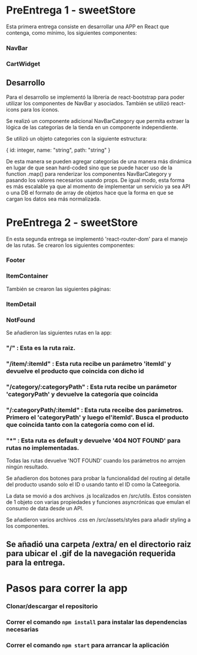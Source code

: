 # PreEntrega 1 - sweetStore

Esta primera entrega consiste en desarrollar una APP en React que contenga, como mínimo, los siguientes componentes:

### NavBar

### CartWidget

## Desarrollo

Para el desarrollo se implementó la librería de react-bootstrap para poder utilizar los componentes de NavBar y asociados. También se utilizó react-icons para los íconos.

Se realizó un componente adicional NavBarCategory que permita extraer la lógica de las categorías de la tienda en un componente independiente.

Se utilizó un objeto categories con la siguiente estructura:

{ id: integer, name: "string", path: "string" }

De esta manera se pueden agregar categorías de una manera más dinámica en lugar de que sean hard-coded sino que se puede hacer uso de la function .map() para renderizar los componentes NavBarCategory y pasando los valores necesarios usando props. De igual modo, esta forma es más escalable ya que al momento de implementar un servicio ya sea API o una DB el formato de array de objetos hace que la forma en que se cargan los datos sea más normalizada.



# PreEntrega 2 - sweetStore

En esta segunda entrega se implementó 'react-router-dom' para el manejo de las rutas. Se crearon los siguientes componentes:

### Footer
### ItemContainer

También se crearon las siguientes páginas:

### ItemDetail
### NotFound

Se añadieron las siguientes rutas en la app:

### "/" : Esta es la ruta raiz.
### "/item/:itemId" : Esta ruta recibe un parámetro 'itemId' y devuelve el producto que coincida con dicho id
### "/category/:categoryPath" : Esta ruta recibe un parámetor 'categoryPath' y devuelve la categoría que coincida
### "/:categoryPath/:itemId" : Esta ruta receibe dos parámetros. Primero el 'categoryPath' y luego el'itemId'. Busca el producto que coincida tanto con la categoría como con el id.
### "*" : Esta ruta es default y devuelve '404 NOT FOUND' para rutas no implementadas.

Todas las rutas devuelve 'NOT FOUND' cuando los parámetros no arrojen ningún resultado. 

Se añadieron dos botones para probar la funcionalidad del routing al detalle del producto usando solo el ID o usando tanto el ID como la Cateegoria.

La data se movió a dos archivos .js localizados en /src/utils. Estos consisten de 1 objeto con varias propiedades y funciones asyncrónicas que emulan el consumo de data desde un API. 

Se añadieron varios archivos .css en /src/assets/styles para añadir styling a los componentes.



## Se añadió una carpeta /extra/ en el directorio raiz para ubicar el .gif de la navegación requerida para la entrega.



# Pasos para correr la app

### Clonar/descargar el repositorio

### Correr el comando `npm install` para instalar las dependencias necesarias

### Correr el comando `npm start` para arrancar la aplicación
